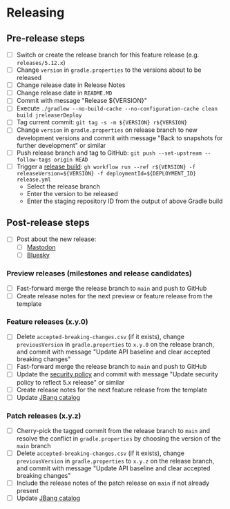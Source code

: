 # Releasing

## Pre-release steps

- [ ] Switch or create the release branch for this feature release (e.g. `releases/5.12.x`)
- [ ] Change `version` in `gradle.properties` to the versions about to be released
- [ ] Change release date in Release Notes
- [ ] Change release date in `README.MD`
- [ ] Commit with message "Release ${VERSION}"
- [ ] Execute `./gradlew --no-build-cache --no-configuration-cache clean build jreleaserDeploy`
- [ ] Tag current commit: `git tag -s -m ${VERSION} r${VERSION}`
- [ ] Change `version` in `gradle.properties` on release branch to new development versions and commit with message "Back to snapshots for further development" or similar
- [ ] Push release branch and tag to GitHub: `git push --set-upstream --follow-tags origin HEAD`
- [ ] Trigger a [release build](https://github.com/junit-team/junit-framework/actions/workflows/release.yml): `gh workflow run --ref r${VERSION} -f releaseVersion=${VERSION} -f deploymentId=${DEPLOYMENT_ID} release.yml`
  - Select the release branch
  - Enter the version to be released
  - Enter the staging repository ID from the output of above Gradle build

## Post-release steps

- [ ] Post about the new release:
    - [ ] [Mastodon](https://fosstodon.org/@junit)
    - [ ] [Bluesky](https://bsky.app/profile/junit.org)

### Preview releases (milestones and release candidates)

- [ ] Fast-forward merge the release branch to `main` and push to GitHub
- [ ] Create release notes for the next preview or feature release from the template

### Feature releases (x.y.0)

- [ ] Delete `accepted-breaking-changes.csv` (if it exists), change `previousVersion` in `gradle.properties` to `x.y.0` on the release branch, and commit with message "Update API baseline and clear accepted breaking changes"
- [ ] Fast-forward merge the release branch to `main` and push to GitHub
- [ ] Update the [security policy](https://github.com/junit-team/junit-framework/blob/main/SECURITY.md) and commit with message "Update security policy to reflect 5.x release" or similar
- [ ] Create release notes for the next feature release from the template
- [ ] Update [JBang catalog](https://github.com/junit-team/jbang-catalog/blob/main/jbang-catalog.json)

### Patch releases (x.y.z)

- [ ] Cherry-pick the tagged commit from the release branch to `main` and resolve the conflict in `gradle.properties` by choosing the version of the `main` branch
- [ ] Delete `accepted-breaking-changes.csv` (if it exists), change `previousVersion` in `gradle.properties` to `x.y.z` on the release branch, and commit with message "Update API baseline and clear accepted breaking changes"
- [ ] Include the release notes of the patch release on `main` if not already present
- [ ] Update [JBang catalog](https://github.com/junit-team/jbang-catalog/blob/main/jbang-catalog.json)
